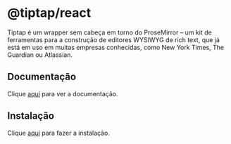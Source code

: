 # @tiptap/react

Tiptap é um wrapper sem cabeça em torno do ProseMirror – um kit de ferramentas para a construção de editores WYSIWYG de rich text, que já está em uso em muitas empresas conhecidas, como New York Times, The Guardian ou Atlassian.

## Documentação

Clique [aqui](https://github.com/ueberdosis/tiptap/tree/develop/packages/react) para ver a documentação.

## Instalação

Clique [aqui](https://www.npmjs.com/package/@tiptap/react) para fazer a instalação.